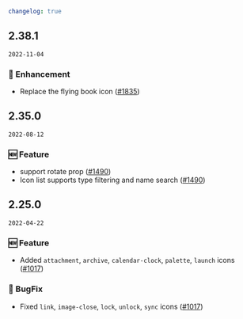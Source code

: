 ```yaml
changelog: true
```

## 2.38.1

`2022-11-04`

### 💎 Enhancement

- Replace the flying book icon ([#1835](https://github.com/arco-design/arco-design-vue/pull/1835))


## 2.35.0

`2022-08-12`

### 🆕 Feature

- support rotate prop ([#1490](https://github.com/arco-design/arco-design-vue/pull/1490))
- Icon list supports type filtering and name search ([#1490](https://github.com/arco-design/arco-design-vue/pull/1490))


## 2.25.0

`2022-04-22`

### 🆕 Feature

- Added `attachment`, `archive`, `calendar-clock`, `palette`, `launch` icons ([#1017](https://github.com/arco-design/arco-design-vue/pull/1017))

### 🐛 BugFix

- Fixed `link`, `image-close`, `lock`, `unlock`, `sync` icons ([#1017](https://github.com/arco-design/arco-design-vue/pull/1017))

